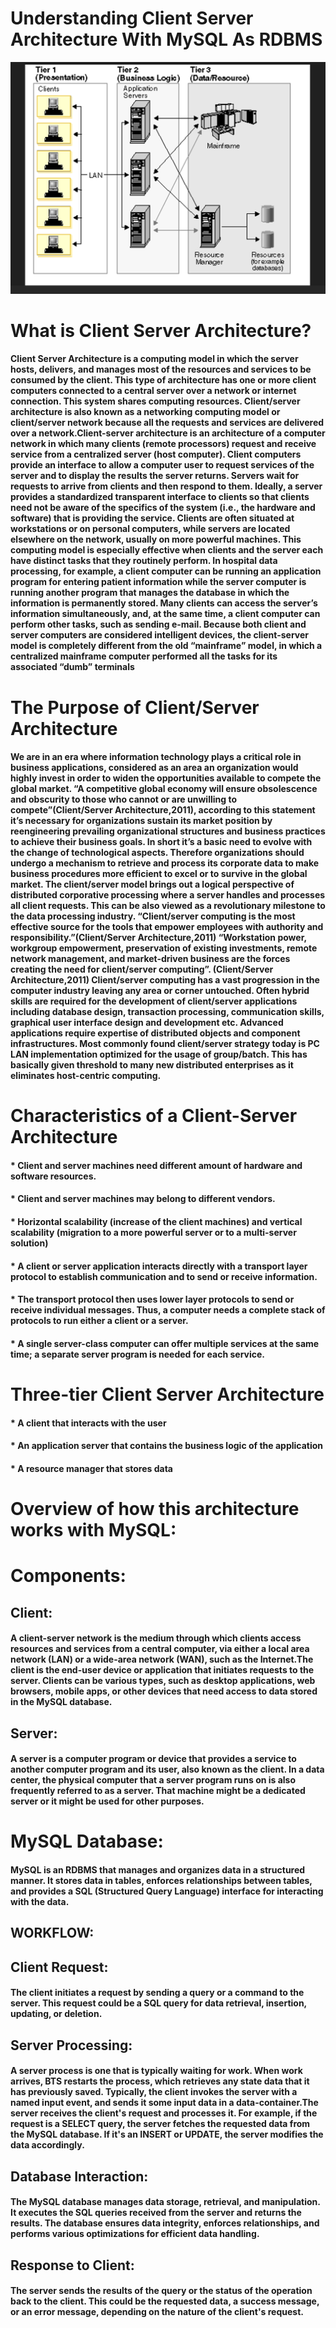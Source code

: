 # Understanding Client Server Architecture With MySQL As RDBMS

![CLIENT-SERVER ](<IMAGES/CLIENT-SERVER004.png>)

# What is Client Server Architecture?

#### Client Server Architecture is a computing model in which the server hosts, delivers, and manages most of the resources and services to be consumed by the client. This type of architecture has one or more client computers connected to a central server over a network or internet connection. This system shares computing resources. Client/server architecture is also known as a networking computing model or client/server network because all the requests and services are delivered over a network.Client-server architecture is an architecture of a computer network in which many clients (remote processors) request and receive service from a centralized server (host computer). Client computers provide an interface to allow a computer user to request services of the server and to display the results the server returns. Servers wait for requests to arrive from clients and then respond to them. Ideally, a server provides a standardized transparent interface to clients so that clients need not be aware of the specifics of the system (i.e., the hardware and software) that is providing the service. Clients are often situated at workstations or on personal computers, while servers are located elsewhere on the network, usually on more powerful machines. This computing model is especially effective when clients and the server each have distinct tasks that they routinely perform. In hospital data processing, for example, a client computer can be running an application program for entering patient information while the server computer is running another program that manages the database in which the information is permanently stored. Many clients can access the server’s information simultaneously, and, at the same time, a client computer can perform other tasks, such as sending e-mail. Because both client and server computers are considered intelligent devices, the client-server model is completely different from the old “mainframe” model, in which a centralized mainframe computer performed all the tasks for its associated “dumb” terminals

# The Purpose of Client/Server Architecture

#### We are in an era where information technology plays a critical role in business applications, considered as an area an organization would highly invest in order to widen the opportunities available to compete the global market. “A competitive global economy will ensure obsolescence and obscurity to those who cannot or are unwilling to compete”(Client/Server Architecture,2011), according to this statement it’s necessary for organizations sustain its market position by reengineering prevailing organizational structures and business practices to achieve their business goals. In short it’s a basic need to evolve with the change of technological aspects. Therefore organizations should undergo a mechanism to retrieve and process its corporate data to make business procedures more efficient to excel or to survive in the global market. The client/server model brings out a logical perspective of distributed corporative processing where a server handles and processes all client requests. This can be also viewed as a revolutionary milestone to the data processing industry. “Client/server computing is the most effective source for the tools that empower employees with authority and responsibility.”(Client/Server Architecture,2011) “Workstation power, workgroup empowerment, preservation of existing investments, remote network management, and market-driven business are the forces creating the need for client/server computing”. (Client/Server Architecture,2011) Client/server computing has a vast progression in the computer industry leaving any area or corner untouched. Often hybrid skills are required for the development of client/server applications including database design, transaction processing, communication skills, graphical user interface design and development etc. Advanced applications require expertise of distributed objects and component infrastructures. Most commonly found client/server strategy today is PC LAN implementation optimized for the usage of group/batch. This has basically given threshold to many new distributed enterprises as it eliminates host-centric computing.

# Characteristics of a Client-Server Architecture

#### * Client and server machines need different amount of hardware and software resources.

#### * Client and server machines may belong to different vendors.

#### * Horizontal scalability (increase of the client machines) and vertical scalability (migration to a more powerful server or to a multi-server solution)

#### * A client or server application interacts directly with a transport layer protocol to establish communication and to send or receive information.

#### * The transport protocol then uses lower layer protocols to send or receive individual messages. Thus, a computer needs a complete stack of protocols to run either a client or a server.

#### * A single server-class computer can offer multiple services at the same time; a separate server program is needed for each service.

# Three-tier Client Server Architecture

#### * A client that interacts with the user

#### * An application server that contains the business logic of the application

#### * A resource manager that stores data

#  Overview of how this architecture works with MySQL:

# Components:

## Client:

#### A client-server network is the medium through which clients access resources and services from a central computer, via either a local area network (LAN) or a wide-area network (WAN), such as the Internet.The client is the end-user device or application that initiates requests to the server. Clients can be various types, such as desktop applications, web browsers, mobile apps, or other devices that need access to data stored in the MySQL database.

## Server:

#### A server is a computer program or device that provides a service to another computer program and its user, also known as the client. In a data center, the physical computer that a server program runs on is also frequently referred to as a server. That machine might be a dedicated server or it might be used for other purposes.

# MySQL Database:

#### MySQL is an RDBMS that manages and organizes data in a structured manner. It stores data in tables, enforces relationships between tables, and provides a SQL (Structured Query Language) interface for interacting with the data.

## WORKFLOW:

## Client Request:

#### The client initiates a request by sending a query or a command to the server. This request could be a SQL query for data retrieval, insertion, updating, or deletion.

## Server Processing:

 #### A server process is one that is typically waiting for work. When work arrives, BTS restarts the process, which retrieves any state data that it has previously saved. Typically, the client invokes the server with a named input event, and sends it some input data in a data-container.The server receives the client's request and processes it. For example, if the request is a SELECT query, the server fetches the requested data from the MySQL database. If it's an INSERT or UPDATE, the server modifies the data accordingly.

## Database Interaction:

 #### The MySQL database manages data storage, retrieval, and manipulation. It executes the SQL queries received from the server and returns the results. The database ensures data integrity, enforces relationships, and performs various optimizations for efficient data handling.

## Response to Client:

 #### The server sends the results of the query or the status of the operation back to the client. This could be the requested data, a success message, or an error message, depending on the nature of the client's request.




